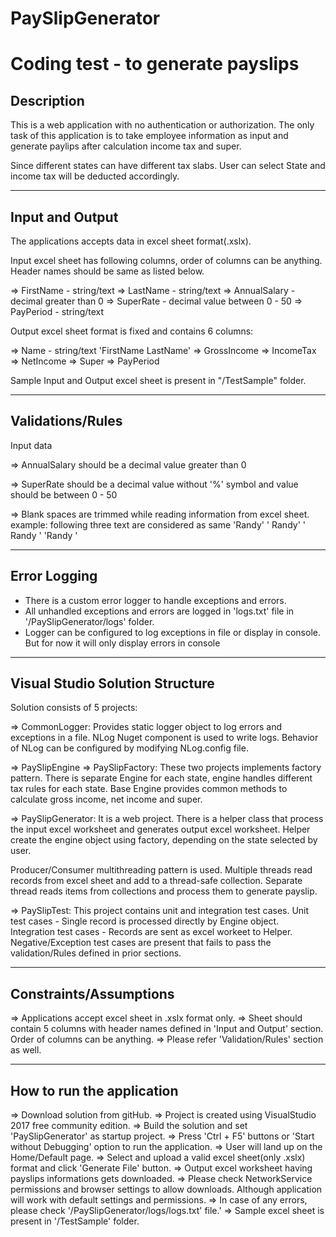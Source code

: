 # PaySlipGenerator
Coding test - to generate payslips
===================================

Description
-----------------------------------------------------------------------------------------------------------------------------------
This is a web application with no authentication or authorization. The only task of this application is to take employee information as input and generate paylips after calculation income tax and super.

Since different states can have different tax slabs. User can select State and income tax will be deducted accordingly.



-----------------------------------------------------------------------------------------------------------------------------------
Input and Output
-----------------------------------------------------------------------------------------------------------------------------------
The applications accepts data in excel sheet format(.xslx).

Input excel sheet has following columns, order of columns can be anything. 
Header names should be same as listed below.

=> FirstName - string/text
=> LastName - string/text
=> AnnualSalary - decimal greater than 0
=> SuperRate - decimal value between 0 - 50
=> PayPeriod - string/text


Output excel sheet format is fixed and contains 6 columns:

=> Name - string/text 'FirstName LastName'
=> GrossIncome
=> IncomeTax
=> NetIncome
=> Super
=> PayPeriod

Sample Input and Output excel sheet is present in "/TestSample" folder.



-----------------------------------------------------------------------------------------------------------------------------------
Validations/Rules
-----------------------------------------------------------------------------------------------------------------------------------
Input data

=> AnnualSalary should be a decimal value greater than 0

=> SuperRate should be a decimal value without '%' symbol and value should be between 0 - 50

=> Blank spaces are trimmed while reading information from excel sheet.
example: following three text are considered as same 'Randy'
'  Randy'
'  Randy  '
'Randy   '



-----------------------------------------------------------------------------------------------------------------------------------
Error Logging
-----------------------------------------------------------------------------------------------------------------------------------
- There is a custom error logger to handle exceptions and errors.
- All unhandled exceptions and errors are logged in 'logs.txt' file in '/PaySlipGenerator/logs' folder.
- Logger can be configured to log exceptions in file or display in console. But for now it will only display errors in console



-----------------------------------------------------------------------------------------------------------------------------------
Visual Studio Solution Structure
-----------------------------------------------------------------------------------------------------------------------------------
Solution consists of 5 projects:

=> CommonLogger: Provides static logger object to log errors and exceptions in a file.
NLog Nuget component is used to write logs. Behavior of NLog can be configured by modifying NLog.config file.


=> PaySlipEngine
=> PaySlipFactory: These two projects implements factory pattern. There is separate Engine for each state, engine handles different tax rules for each state.
Base Engine provides common methods to calculate gross income, net income and super.


=> PaySlipGenerator: It is a web project. There is a helper class that process the input excel worksheet and generates output excel worksheet.
Helper create the engine object using factory, depending on the state selected by user.

Producer/Consumer multithreading pattern is used. Multiple threads read records from excel sheet and add to a thread-safe collection. 
Separate thread reads items from collections and process them to generate payslip.


=> PaySlipTest: This project contains unit and integration test cases.
Unit test cases - Single record is processed directly by Engine object.
Integration test cases - Records are sent as excel workeet to Helper.
Negative/Exception test cases are present that fails to pass the validation/Rules defined in prior sections.



-----------------------------------------------------------------------------------------------------------------------------------
Constraints/Assumptions
-----------------------------------------------------------------------------------------------------------------------------------
=> Applications accept excel sheet in .xslx format only.
=> Sheet should contain 5 columns with header names defined in 'Input and Output' section. Order of columns can be anything.
=> Please refer 'Validation/Rules' section as well.



-----------------------------------------------------------------------------------------------------------------------------------
How to run the application
-----------------------------------------------------------------------------------------------------------------------------------
=> Download solution from gitHub.
=> Project is created using VisualStudio 2017 free community edition.
=> Build the solution and set 'PaySlipGenerator' as startup project.
=> Press 'Ctrl + F5' buttons or 'Start without Debugging' option to run the application.
=> User will land up on the Home/Default page. 
=> Select and upload a valid excel sheet(only .xslx) format and click 'Generate File' button.
=> Output excel worksheet having payslips informations gets downloaded.
=> Please check NetworkService permissions and browser settings to allow downloads. Although application will work with default settings and permissions.
=> In case of any errors, please check '/PaySlipGenerator/logs/logs.txt' file.'
=> Sample excel sheet is present in '/TestSample' folder.
